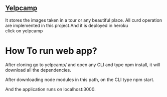 <a href="https://calm-hollows-96029.herokuapp.com/"><h2>Yelpcamp</h2></a>

It stores the images taken in a tour or any beautiful place. All curd operation are implemented in this project.And it is deployed in heroku <br>
click on yelpcamp
# How To run web app?

After cloning go to yelpcamp/ and open any CLI and type npm install, it will download all the dependencies.

After downloading node modules in this path, on the CLI type npm start.

And the application runs on localhost:3000.
